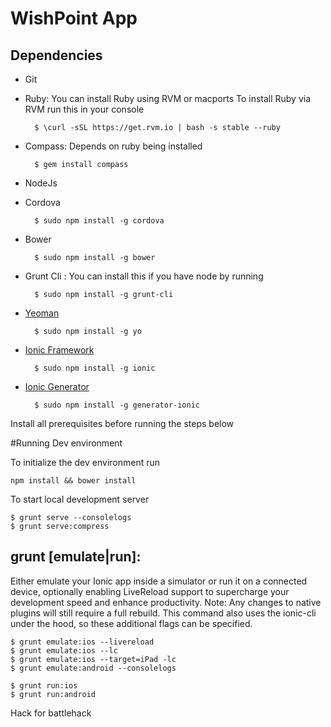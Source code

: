 # WishPoint App

## Dependencies 

- Git
- Ruby: You can install Ruby using RVM or macports
To install Ruby via RVM run this in your console
    
    	$ \curl -sSL https://get.rvm.io | bash -s stable --ruby
    
- Compass: Depends on ruby being installed 
    	
    	$ gem install compass

- NodeJs
- Cordova

		$ sudo npm install -g cordova
- Bower
    
    	$ sudo npm install -g bower

- Grunt Cli : You can install this if you have node by running
  
   		$ sudo npm install -g grunt-cli
- [Yeoman](http://yeoman.io)
    
    	$ sudo npm install -g yo

- [Ionic Framework](http://ionicframework.com/docs/guide/installation.html)
    
    	$ sudo npm install -g ionic
    	
- [Ionic Generator](https://github.com/diegonetto/generator-ionic)
    
    	$ sudo npm install -g generator-ionic

Install all prerequisites before running the steps below

#Running Dev environment

To initialize the dev environment run

    npm install && bower install 

To start local development server
    
    $ grunt serve --consolelogs
	$ grunt serve:compress

## grunt [emulate|run]:<target>

Either emulate your Ionic app inside a simulator or run it on a connected device, optionally enabling LiveReload support to supercharge your development speed and enhance productivity. Note: Any changes to native plugins will still require a full rebuild. This command also uses the ionic-cli under the hood, so these additional flags can be specified.

	$ grunt emulate:ios --livereload
	$ grunt emulate:ios --lc
	$ grunt emulate:ios --target=iPad -lc
	$ grunt emulate:android --consolelogs

	$ grunt run:ios
	$ grunt run:android

Hack for battlehack
